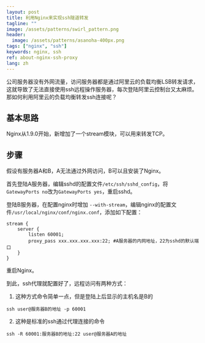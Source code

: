 ```yaml
---
layout: post
title: 利用Nginx来实现ssh隧道转发
tagline: ""
image: /assets/patterns/swirl_pattern.png
header:
  image: /assets/patterns/asanoha-400px.png
tags: ["nginx", "ssh"]
keywords: nginx, ssh
ref: about-nginx-ssh-proxy
lang: zh
---
```

公司服务器没有外网流量，访问服务器都是通过阿里云的负载均衡LSB转发请求，这就导致了无法直接使用ssh远程操作服务器，每次登陆阿里云控制台又太麻烦。那如何利用阿里云的负载均衡转发ssh连接呢？

## 基本思路

Nginx从1.9.0开始，新增加了一个stream模块，可以用来转发TCP。


## 步骤

假设有服务器A和B，A无法通过外网访问，B可以且安装了Nginx。

首先登陆A服务器，编辑sshd的配置文件`/etc/ssh/sshd_config`，将`GatewayPorts no`改为`GatewayPorts yes`，重启sshd。

登陆B服务器，在配置nginx时增加 `--with-stream`，编辑nginx的配置文件`/usr/local/nginx/conf/nginx.conf`，添加如下配置：

```
stream {
    server {
        listen 60001;
        proxy_pass xxx.xxx.xxx.xxx:22; #A服务器的内网地址，22为sshd的默认端口
    }
}
```

重启Nginx。

到此，ssh代理就配置好了，远程访问有两种方式：

1. 这种方式命令简单一点，但是登陆上后显示的主机名是B的
```
ssh user@服务器B的地址 -p 60001
```

2. 这种是标准的ssh通过代理连接的命令
```
ssh -R 60001:服务器B的地址:22 user@服务器A的地址
```